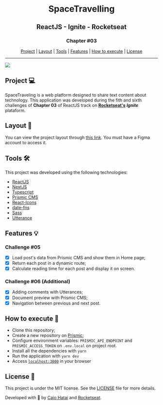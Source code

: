 <div align="center">
  <h1>SpaceTravelling</h1>
  <h2>ReactJS - Ignite - Rocketseat</h2>
  <h3>Chapter #03</h3>
  <div>
    <a href="https://github.com/caioharuo/spacetraveling/new/master?readme=1#project-">Project</a>  |  
    <a href="https://github.com/caioharuo/spacetraveling/new/master?readme=1#layout-">Layout</a>  |  
    <a href="https://github.com/caioharuo/spacetraveling/new/master?readme=1#tools-%EF%B8%8F">Tools</a>  |  
    <a href="https://github.com/caioharuo/spacetraveling/new/master?readme=1#features-">Features</a>  |  
    <a href="https://github.com/caioharuo/spacetraveling/new/master?readme=1#how-to-execute-">How to execute</a>  |  
    <a href="https://github.com/caioharuo/spacetraveling/blob/master/README.md#license-">License</a>          
  </div>
</div> 

<hr />


![](https://i.imgur.com/TtaSi3S.png)

## Project 💻

SpaceTraveling is a web platform designed to share text content about technology.
This application was developed during the fith and sixth challenges of **Chapter 03** of ReactJS track on **[Rocketseat's](https://www.linkedin.com/school/rocketseat/)** ***Ignite*** plataform.

## Layout 🔖
You can view the project layout through [this link](https://www.figma.com/file/0Y26j0tf1K2WB5c1ja5hov/Desafios-M%C3%B3dulo-3-ReactJS/duplicate). You must have a Figma account to access it.

## Tools 🛠️

This project was developed using the following technologies:

- [ReactJS](https://pt-br.reactjs.org/)
- [NextJS](https://nextjs.org/)
- [Typescript](https://www.typescriptlang.org/)
- [Prismic CMS](https://prismic.io/)
- [React-Icons](https://react-icons.github.io/react-icons/)
- [date-fns](https://date-fns.org/)
- [Sass](https://sass-lang.com/)
- [Utterance](https://utteranc.es/)

## Features 💡

### Challenge #05
- [x] Load post's data from Prismic CMS and show them in Home page;
- [x] Return each post in a dynamic route;
- [x] Calculate reading time for each post and display it on screen.

### Challenge #06 (Additional)
- [x] Adding comments with Utterances;
- [x] Document preview with Prismic CMS;
- [x] Navigation between previous and next post.

## How to execute 🚀

- Clone this repository;
- Create a new repository on [Prismic](https://prismic.io/);
- Configure environment variables: `PRISMIC_API_ENDPOINT` and `PRISMIC_ACCESS_TOKEN` on `.env.local` on project root.
- Install all the dependencies with `yarn`
- Run the application with `yarn dev`
- Access [`localhost:3000`](http://localhost:3000/) in your browser

## License 📄

This project is under the MIT license. See the [LICENSE](https://github.com/caioharuo/spacetraveling/blob/master/LICENSE) file for more details.

Developed with 💜 by [Caio Hatai](https://www.linkedin.com/in/caio-haruo/) and [Rocketseat](https://www.linkedin.com/school/rocketseat/).
